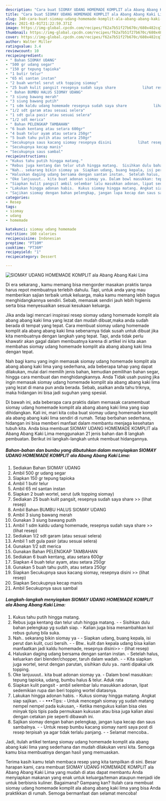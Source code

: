 ```yaml
---
description: "Cara buat SIOMAY UDANG HOMEMADE KOMPLIT ala Abang Abang Kaki Lima yang enak dan Mudah Dibuat"
title: "Cara buat SIOMAY UDANG HOMEMADE KOMPLIT ala Abang Abang Kaki Lima yang enak dan Mudah Dibuat"
slug: 340-cara-buat-siomay-udang-homemade-komplit-ala-abang-abang-kaki-lima-yang-enak-dan-mudah-dibuat
date: 2021-03-01T21:22:59.371Z
image: https://img-global.cpcdn.com/recipes/f62a7b51f27b670c/680x482cq70/siomay-udang-homemade-komplit-ala-abang-abang-kaki-lima-foto-resep-utama.jpg
thumbnail: https://img-global.cpcdn.com/recipes/f62a7b51f27b670c/680x482cq70/siomay-udang-homemade-komplit-ala-abang-abang-kaki-lima-foto-resep-utama.jpg
cover: https://img-global.cpcdn.com/recipes/f62a7b51f27b670c/680x482cq70/siomay-udang-homemade-komplit-ala-abang-abang-kaki-lima-foto-resep-utama.jpg
author: Walter Miller
ratingvalue: 3.4
reviewcount: 10
recipeingredient:
- " Bahan SIOMAY UDANG"
- "500 gr udang segar"
- "150 gr tepung tapioka"
- "1 butir telur"
- "65 ml santan instan"
- "2 buah wortel serut utk topping siomay"
- "25 buah kulit pangsit resepnya sudah saya share            lihat resep"
- " Bahan BUMBU HALUS SIOMAY UDANG"
- "3 siung bawang merah"
- "3 siung bawang putih"
- "1 sdm kaldu udang homemade resepnya sudah saya share            lihat resep"
- "1/2 sdt garam atau sesuai selera"
- "1 sdt gula pasir atau sesuai selera"
- "1/2 sdt merica"
- " Bahan PELENGKAP TAMBAHAN"
- "6 buah kentang atau setara 600gr"
- "4 buah telur ayam atau setara 250gr"
- "5 buah tahu putih atau setara 250gr"
- "Secukupnya saus kacang siomay resepnya disini            lihat resep"
- "Secukupnya kecap manis"
- "Secukupnya saus sambal"
recipeinstructions:
- "Kukus tahu putih hingga matang."
- "Rebus juga kentang dan telur utuh hingga matang.  Sisihkan dulu bahan pelengkap yg sudah siap. Kalian juga bisa menambahkan kol rebus gulung bila suka."
- "Nah.. sekarang bikin siomay ya  Siapkan udang, buang kepala, isi perut dan kulit, cuci bersih.   Btw.. kulit dan kepala udang bisa kalian manfaatkan jadi kaldu homemade, resepnya disini&gt;&gt;           (lihat resep)"
- "Haluskan daging udang bersama dengan santan instan.  Setelah halus, keluarkan dari blender/chopper, taruh dalam wadah.  Kita siapkan juga wortel, serut dengan parutan, sisihkan dulu ya.. nanti dipakai utk topping."
- "Oke lanjuuuut.. kita buat adonan siomay ya. Dalam bowl masukkan: tepung tapioka, udang, bumbu halus &amp; telur. Aduk rata"
- "Siapkan kulit pangsit ambil selembar lalu masukkan adonan, lipat sedemikian rupa dan beri topping wortel diatasnya."
- "Lakukan hingga adonan habis.  Kukus siomay hingga matang. Angkat siap sajikan.  •••Tips: Untuk mencegah siomay yg sudah matang nempel nempel pada kukusan, Ketika mengukus kalian bisa oles minyak tipis tipis pada permukaan kukusan atau bisa juga kalian alasi dengan cetakan pie seperti dibawah ini."
- "Sajikan siomay dengan bahan pelengkap, jangan lupa kecap dan saus sambalnya.  Untuk resep bumbu kacang siomay nanti saya post di resep terpisah ya agar tidak terlalu panjang.   Selamat mencoba.."
categories:
- Resep
tags:
- siomay
- udang
- homemade

katakunci: siomay udang homemade 
nutrition: 160 calories
recipecuisine: Indonesian
preptime: "PT10M"
cooktime: "PT36M"
recipeyield: "1"
recipecategory: Dessert

---
```



![SIOMAY UDANG HOMEMADE KOMPLIT ala Abang Abang Kaki Lima](https://img-global.cpcdn.com/recipes/f62a7b51f27b670c/680x482cq70/siomay-udang-homemade-komplit-ala-abang-abang-kaki-lima-foto-resep-utama.jpg)

Di era  sekarang , kamu memang bisa mengorder masakan praktis tanpa harus repot membuatnya terlebih dahulu. Tapi, untuk anda yang mau memberikan sajian terbaik untuk keluarga, maka kamu memang lebih bagus menghidangkannya sendiri. Sebab, memasak sendiri jauh lebih higienis serta bisa menyesuaikan sesuai kesukaan keluarga.

Jika anda lagi mencari inspirasi resep siomay udang homemade komplit ala abang abang kaki lima yang lezat dan mudah dibuat,maka anda sudah berada di tempat yang tepat. Cara membuat siomay udang homemade komplit ala abang abang kaki lima  sebenarnya tidak susah untuk dibuat jika kita membuatnya dengan langkah yang tepat. Tapi, anda tidak perlu khawatir akan gagal dalam membuatnya 
karena di artikel ini kita akan membahas siomay udang homemade komplit ala abang abang kaki lima dengan tepat.  



Nah bagi kamu yang ingin memasak siomay udang homemade komplit ala abang abang kaki lima yang sederhana, ada beberapa tahap yang dapat dilakukan, mulai dari memilih jenis bahan, kemudian pemilihan bahan segar, hingga cara membuat dan menghidangkannya. Anda Tidak usah pusing jika ingin memasak siomay udang homemade komplit ala abang abang kaki lima yang lezat di mana pun anda berada. Sebab, asalkan anda  tahu triknya, maka hidangan ini bisa jadi suguhan yang spesial.

Di bawah ini, ada beberapa cara praktis  dalam memasak caramembuat siomay udang homemade komplit ala abang abang kaki lima yang siap dihidangkan. Kali ini, mari kita coba buat siomay udang homemade komplit ala abang abang kaki lima sendiri di rumah. Tetap berbahan sederhana, hidangan ini bisa memberi manfaat dalam membantu menjaga kesehatan tubuh kita. Anda bisa membuat SIOMAY UDANG HOMEMADE KOMPLIT ala Abang Abang Kaki Lima menggunakan 21 jenis bahan dan 8 langkah pembuatan. Berikut ini langkah-langkah untuk membuat hidangannya.

<!--inarticleads1-->

##### Bahan-bahan dan bumbu yang dibutuhkan dalam menyiapkan SIOMAY UDANG HOMEMADE KOMPLIT ala Abang Abang Kaki Lima:

1. Sediakan  Bahan SIOMAY UDANG
1. Ambil 500 gr udang segar
1. Siapkan 150 gr tepung tapioka
1. Ambil 1 butir telur
1. Ambil 65 ml santan instan
1. Siapkan 2 buah wortel, serut (utk topping siomay)
1. Sediakan 25 buah kulit pangsit, resepnya sudah saya share &gt;&gt;           (lihat resep)
1. Ambil  Bahan BUMBU HALUS SIOMAY UDANG
1. Ambil 3 siung bawang merah
1. Gunakan 3 siung bawang putih
1. Ambil 1 sdm kaldu udang homemade, resepnya sudah saya share &gt;&gt;           (lihat resep)
1. Sediakan 1/2 sdt garam (atau sesuai selera)
1. Ambil 1 sdt gula pasir (atau sesuai selera)
1. Gunakan 1/2 sdt merica
1. Gunakan  Bahan PELENGKAP TAMBAHAN
1. Sediakan 6 buah kentang, atau setara 600gr
1. Siapkan 4 buah telur ayam, atau setara 250gr
1. Gunakan 5 buah tahu putih, atau setara 250gr
1. Siapkan Secukupnya saus kacang siomay, resepnya disini &gt;&gt;           (lihat resep)
1. Siapkan Secukupnya kecap manis
1. Ambil Secukupnya saus sambal




<!--inarticleads2-->

##### Langkah-langkah menyiapkan SIOMAY UDANG HOMEMADE KOMPLIT ala Abang Abang Kaki Lima:

1. Kukus tahu putih hingga matang.
1. Rebus juga kentang dan telur utuh hingga matang. -  - Sisihkan dulu bahan pelengkap yg sudah siap. - Kalian juga bisa menambahkan kol rebus gulung bila suka.
1. Nah.. sekarang bikin siomay ya -  - Siapkan udang, buang kepala, isi perut dan kulit, cuci bersih.  -  - Btw.. kulit dan kepala udang bisa kalian manfaatkan jadi kaldu homemade, resepnya disini&gt;&gt; -           (lihat resep)
1. Haluskan daging udang bersama dengan santan instan.  - Setelah halus, keluarkan dari blender/chopper, taruh dalam wadah. -  - Kita siapkan juga wortel, serut dengan parutan, sisihkan dulu ya.. nanti dipakai utk topping.
1. Oke lanjuuuut.. kita buat adonan siomay ya. - Dalam bowl masukkan: tepung tapioka, udang, bumbu halus &amp; telur. Aduk rata
1. Siapkan kulit pangsit - ambil selembar lalu masukkan adonan, lipat sedemikian rupa dan beri topping wortel diatasnya.
1. Lakukan hingga adonan habis.  - Kukus siomay hingga matang. Angkat siap sajikan. -  - •••Tips: - Untuk mencegah siomay yg sudah matang nempel nempel pada kukusan, - Ketika mengukus kalian bisa oles minyak tipis tipis pada permukaan kukusan atau bisa juga kalian alasi dengan cetakan pie seperti dibawah ini.
1. Sajikan siomay dengan bahan pelengkap, jangan lupa kecap dan saus sambalnya. -  - Untuk resep bumbu kacang siomay nanti saya post di resep terpisah ya agar tidak terlalu panjang.  -  - Selamat mencoba..




Jadi, itulah artikel tentang  siomay udang homemade komplit ala abang abang kaki lima  yang sederhana dan mudah dilakukan versi kita. Semoga kamu bisa membuatnya dengan hasil yang memuaskan. 

Terima kasih kamu telah membaca resep yang kita tampilkan di sini. Besar harapan kami, cara membuat  SIOMAY UDANG HOMEMADE KOMPLIT ala Abang Abang Kaki Lima yang mudah di atas dapat membantu Anda menyiapkan makanan yang enak untuk keluarga/teman ataupun menjadi ide untuk berbisnis kuliner. Bagaimana? Gampang kan? Itulah cara membuat siomay udang homemade komplit ala abang abang kaki lima yang bisa Anda praktikkan di rumah. Semoga bermanfaat dan selamat mencoba!

